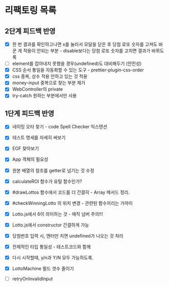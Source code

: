 # 리팩토링 목록

## 2단계 피드백 반영

- [x] 한 번 결과를 확인하고나면 x를 눌러서 모달을 닫은 후 당첨 로또 숫자를 고쳐도 바꾼 게 적용이 안되는 부분 - disable보다는 당첨 로또 숫자를 고치면 결과가 바뀌도록
- [ ] element를 잡아내지 못했을 경우(undefined)도 대비해두기 (안전성)
- [x] CSS 순서 통일을 자동화할 수 있는 도구 - prettier-plugin-css-order
- [x] css 중복, 상수 적용 안하고 있는 것 적용
- [x] money-input 중복으로 찾는 부분 제거
- [x] WebController의 private
- [x] try-catch 원하는 부분에서만 사용

## 1단계 피드백 반영

- [x] 네이밍 오타 찾기 - code Spell Checker 익스텐션
- [x] 테스트 명세를 자세히 써보기
- [x] EOF 찾아보기
- [x] App 객체의 필요성
- [x] 원본 배열의 참조를 getter로 넘기는 것 수정
- [x] calculateROI 함수가 유틸 함수인가?
- [x] #drawLottos 함수에서 코드를 더 간결히 - Array 메서드 정리.
- [x] #checkWinningLotto 의 위치 변경 - 관련된 함수끼리는 가까이
- [x] Lotto.js에서 6이 의미하는 것 - 매직 넘버 주의!!!
- [x] Lotto.js에서 constructor 간결하게 가능
- [x] 당첨번호 입력 시, 엔터만 치면 undefined가 나오는 것 처리
- [x] 전체적인 타입 통일성 - 테스트코드와 함께
- [x] 다시 시작할때, y/n과 Y/N 모두 가능하도록.
- [x] LottoMachine 필드 갯수 줄이기

- [ ] retryOnInvalidInput
